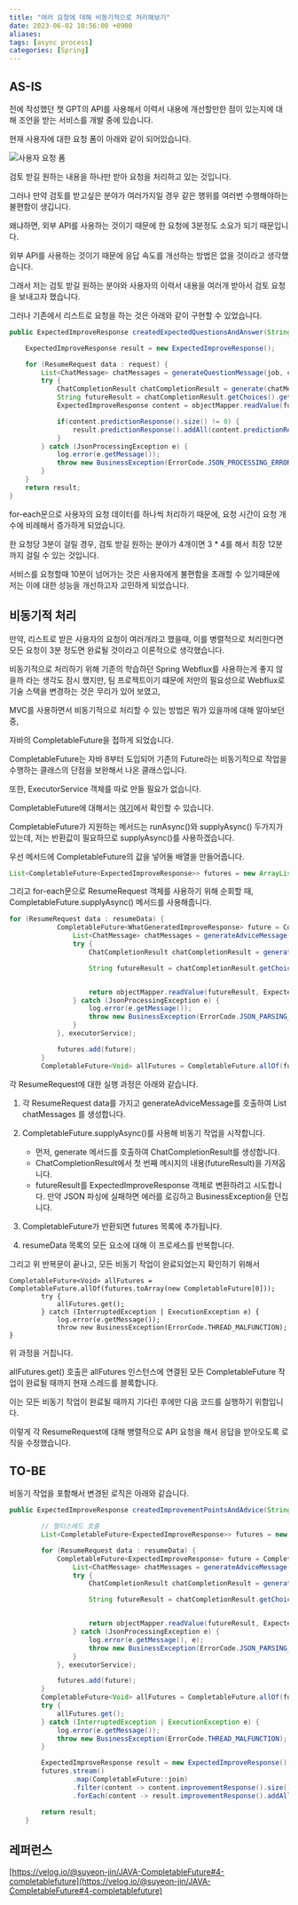 ```yaml
---
title: "여러 요청에 대해 비동기적으로 처리해보기"
date: 2023-06-02 10:56:00 +0900
aliases: 
tags: [async process]
categories: [Spring]
---
```



## **AS-IS**

전에 작성했던 챗 GPT의 API를 사용해서 이력서 내용에 개선할만한 점이 있는지에 대해 조언을 받는 서비스를 개발 중에 있습니다.

현재 사용자에 대한 요청 폼이 아래와 같이 되어있습니다.

![사용자 요청 폼](/assets/img/2023-06-02-async-processing/async-asis.webp)

검토 받길 원하는 내용을 하나만 받아 요청을 처리하고 있는 것입니다.

그러나 만약 검토를 받고싶은 분야가 여러가지일 경우 같은 행위를 여러번 수행해야하는 불편함이 생깁니다.

왜냐하면, 외부 API를 사용하는 것이기 때문에 한 요청에 3분정도 소요가 되기 때문입니다.

외부 API를 사용하는 것이기 때문에 응답 속도를 개선하는 방법은 없을 것이라고 생각했습니다.

그래서 저는 검토 받길 원하는 분야와 사용자의 이력서 내용을 여러개 받아서 검토 요청을 보내고자 했습니다.

그러나 기존에서 리스트로 요청을 하는 것은 아래와 같이 구현할 수 있었습니다.

```java
public ExpectedImproveResponse createdExpectedQuestionsAndAnswer(String job, String career, List<ResumeRequest> request) {

    ExpectedImproveResponse result = new ExpectedImproveResponse();

    for (ResumeRequest data : request) {
        List<ChatMessage> chatMessages = generateQuestionMessage(job, career, data.resumeType(), data.content());
        try {
            ChatCompletionResult chatCompletionResult = generate(chatMessages);
            String futureResult = chatCompletionResult.getChoices().get(0).getMessage().getContent();
            ExpectedImproveResponse content = objectMapper.readValue(futureResult, ExpectedImproveResponse.class);

            if(content.predictionResponse().size() != 0) {
                result.predictionResponse().addAll(content.predictionResponse());
            }
        } catch (JsonProcessingException e) {
            log.error(e.getMessage());
            throw new BusinessException(ErrorCode.JSON_PROCESSING_ERROR);
        }
    }
    return result;
}
```

for-each문으로 사용자의 요청 데이터를 하나씩 처리하기 때문에, 요청 시간이 요청 개수에 비례해서 증가하게 되었습니다.

한 요청당 3분이 걸릴 경우, 검토 받길 원하는 분야가 4개이면 3 * 4를 해서 최장 12분까지 걸릴 수 있는 것입니다.

서비스를 요청할때 10분이 넘어가는 것은 사용자에게 불편함을 초래할 수 있기때문에 저는 이에 대한 성능을 개선하고자 고민하게 되었습니다.

## **비동기적 처리**

만약, 리스트로 받은 사용자의 요청이 여러개라고 했을때, 이를 병렬적으로 처리한다면 모든 요청이 3분 정도면 완료될 것이라고 이론적으로 생각했습니다.

비동기적으로 처리하기 위해 기존의 학습하던 Spring Webflux를 사용하는게 좋지 않을까 라는 생각도 잠시 했지만, 팀 프로젝트이기 떄문에 저만의 필요성으로 Webflux로 기술 스택을 변경하는 것은 무리가 있어 보였고,

MVC를 사용하면서 비동기적으로 처리할 수 있는 방법은 뭐가 있을까에 대해 알아보던 중,

자바의 CompletableFuture을 접하게 되었습니다.

CompletableFuture는 자바 8부터 도입되어 기존의 Future라는 비동기적으로 작업을 수행하는 클래스의 단점을 보완해서 나온 클래스입니다.
 
또한, ExecutorService 객체를 따로 만들 필요가 없습니다.

CompletableFuture에 대해서는 [여기](https://mangkyu.tistory.com/263)에서 확인할 수 있습니다.

CompletableFuture가 지원하는 메서드는 runAsync()와 supplyAsync() 두가지가 있는데,
저는 반환값이 필요하므로 supplyAsync()를 사용하겠습니다.



우선 메서드에 CompletableFuture의 값을 넣어둘 배열을 만들어줍니다.

```java
List<CompletableFuture<ExpectedImproveResponse>> futures = new ArrayList<>();
```

그리고 for-each문으로 ResumeRequest 객체를 사용하기 위해 순회할 때,
CompletableFuture.supplyAsync() 메서드를 사용해줍니다.

```java
for (ResumeRequest data : resumeData) {
            CompletableFuture<WhatGeneratedImproveResponse> future = CompletableFuture.supplyAsync(() -> {
                List<ChatMessage> chatMessages = generateAdviceMessage(job, career, data.resumeType(), data.content());
                try {
                    ChatCompletionResult chatCompletionResult = generate(chatMessages);

                    String futureResult = chatCompletionResult.getChoices().get(0).getMessage().getContent();


                    return objectMapper.readValue(futureResult, ExpectedImproveResponse.class);
                } catch (JsonProcessingException e) {
                    log.error(e.getMessage());
                    throw new BusinessException(ErrorCode.JSON_PARSING_FAILED);
                }
            }, executorService);

            futures.add(future);
        }
        CompletableFuture<Void> allFutures = CompletableFuture.allOf(futures.toArray(new CompletableFuture[0]));

```

각 ResumeRequest에 대한 실행 과정은 아래와 같습니다.

1. 각 ResumeRequest data를 가지고 generateAdviceMessage를 호출하여 List<ChatMessage> chatMessages 를 생성합니다.
2. CompletableFuture.supplyAsync()를 사용해 비동기 작업을 시작합니다.
    - 먼저, generate 메서드를 호출하여 ChatCompletionResult를 생성합니다.
    - ChatCompletionResult에서 첫 번째 메시지의 내용(futureResult)을 가져옵니다.
    - futureResult를 ExpectedImproveResponse 객체로 변환하려고 시도합니다. 만약 JSON 파싱에 실패하면 에러를 로깅하고 BusinessException을 던집니다.

3. CompletableFuture가 반환되면 futures 목록에 추가됩니다.
4. resumeData 목록의 모든 요소에 대해 이 프로세스를 반복합니다.

그리고 위 반복문이 끝나고, 모든 비동기 작업이 완료되었는지 확인하기 위해서 
```
CompletableFuture<Void> allFutures = CompletableFuture.allOf(futures.toArray(new CompletableFuture[0]));
        try {
            allFutures.get();
        } catch (InterruptedException | ExecutionException e) {
            log.error(e.getMessage());
            throw new BusinessException(ErrorCode.THREAD_MALFUNCTION);
}
```
위 과정을 거칩니다.

allFutures.get() 호출은 allFutures 인스턴스에 연결된 모든 CompletableFuture 작업이 완료될 때까지 현재 스레드를 블록합니다. 

이는 모든 비동기 작업이 완료될 때까지 기다린 후에만 다음 코드를 실행하기 위함입니다. 

이렇게 각 ResumeRequest에 대해 병렬적으로 API 요청을 해서 응답을 받아오도록 로직을 수정했습니다.

## **TO-BE**

비동기 작업을 포함해서 변경된 로직은 아래와 같습니다.

```java
public ExpectedImproveResponse createdImprovementPointsAndAdvice(String job, String career, List<ResumeRequest> resumeData) {

        // 멀티스레드 호출
        List<CompletableFuture<ExpectedImproveResponse>> futures = new ArrayList<>();

        for (ResumeRequest data : resumeData) {
            CompletableFuture<ExpectedImproveResponse> future = CompletableFuture.supplyAsync(() -> {
                List<ChatMessage> chatMessages = generateAdviceMessage(job, career, data.resumeType(), data.content());
                try {
                    ChatCompletionResult chatCompletionResult = generate(chatMessages);

                    String futureResult = chatCompletionResult.getChoices().get(0).getMessage().getContent();


                    return objectMapper.readValue(futureResult, ExpectedImproveResponse.class);
                } catch (JsonProcessingException e) {
                    log.error(e.getMessage(), e);
                    throw new BusinessException(ErrorCode.JSON_PARSING_FAILED);
                }
            }, executorService);

            futures.add(future);
        }
        CompletableFuture<Void> allFutures = CompletableFuture.allOf(futures.toArray(new CompletableFuture[0]));
        try {
            allFutures.get();
        } catch (InterruptedException | ExecutionException e) {
            log.error(e.getMessage());
            throw new BusinessException(ErrorCode.THREAD_MALFUNCTION);
        }

        ExpectedImproveResponse result = new ExpectedImproveResponse();
        futures.stream()
                .map(CompletableFuture::join)
                .filter(content -> content.improvementResponse().size() != 0)
                .forEach(content -> result.improvementResponse().addAll(content.improvementResponse()));

        return result;
    }
```

## **레퍼런스**

[https://velog.io/@suyeon-jin/JAVA-CompletableFuture#4-completablefuture](https://velog.io/@suyeon-jin/JAVA-CompletableFuture#4-completablefuture)























